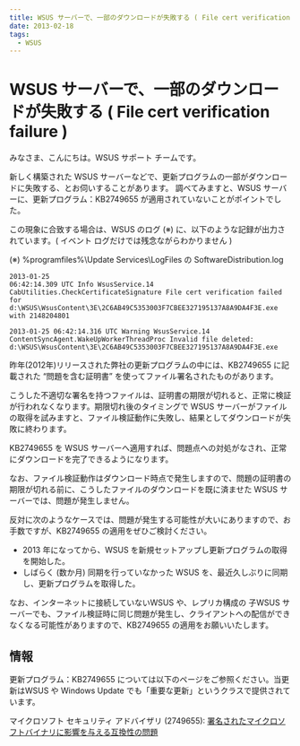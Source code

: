 ```yaml
---
title: WSUS サーバーで、一部のダウンロードが失敗する ( File cert verification failure )
date: 2013-02-18
tags:
  - WSUS
---
```

# WSUS サーバーで、一部のダウンロードが失敗する ( File cert verification failure )
みなさま、こんにちは。WSUS サポート チームです。

新しく構築された WSUS サーバーなどで、更新プログラムの一部がダウンロードに失敗する、とお伺いすることがあります。
調べてみますと、WSUS サーバーに、更新プログラム：KB2749655 が適用されていないことがポイントでした。

この現象に合致する場合は、WSUS のログ (※) に、以下のような記録が出力されています。( イベント ログだけでは残念ながらわかりません )

(※)  %programfiles%\Update Services\LogFiles の SoftwareDistribution.log
```
2013-01-25
06:42:14.309 UTC Info WsusService.14 CabUtilities.CheckCertificateSignature File cert verification failed
for d:\WSUS\WsusContent\3E\2C6AB49C5353003F7CBEE327195137A8A9DA4F3E.exe with 2148204801

2013-01-25 06:42:14.316 UTC Warning WsusService.14
ContentSyncAgent.WakeUpWorkerThreadProc Invalid file deleted:
d:\WSUS\WsusContent\3E\2C6AB49C5353003F7CBEE327195137A8A9DA4F3E.exe
```

昨年(2012年)リリースされた弊社の更新プログラムの中には、KB2749655 に記載された “問題を含む証明書” を使ってファイル署名されたものがあります。

こうした不適切な署名を持つファイルは、証明書の期限が切れると、正常に検証が行われなくなります。期限切れ後のタイミングで WSUS サーバーがファイルの取得を試みますと、ファイル検証動作に失敗し、結果としてダウンロードが失敗に終わります。

KB2749655 を WSUS サーバーへ適用すれば、問題点への対処がなされ、正常にダウンロードを完了できるようになります。

なお、ファイル検証動作はダウンロード時点で発生しますので、問題の証明書の期限が切れる前に、こうしたファイルのダウンロードを既に済ませた WSUS サーバーでは、問題が発生しません。

反対に次のようなケースでは、問題が発生する可能性が大いにありますので、お手数ですが、KB2749655 の適用をぜひご検討ください。
- 2013 年になってから、WSUS を新規セットアップし更新プログラムの取得を開始した。
- しばらく (数か月) 同期を行っていなかった WSUS を、最近久しぶりに同期し、更新プログラムを取得した。

なお、インターネットに接続していないWSUS や、レプリカ構成の 子WSUS サーバーでも、ファイル検証時に同じ問題が発生し、クライアントへの配信ができなくなる可能性がありますので、KB2749655 の適用をお願いいたします。

## 情報
更新プログラム：KB2749655 については以下のページをご参照ください。当更新はWSUS や Windows Update でも「重要な更新」というクラスで提供されています。

マイクロソフト セキュリティ アドバイザリ (2749655): [署名されたマイクロソフトバイナリに影響を与える互換性の問題](https://technet.microsoft.com/ja-jp/security/advisory/2749655)
